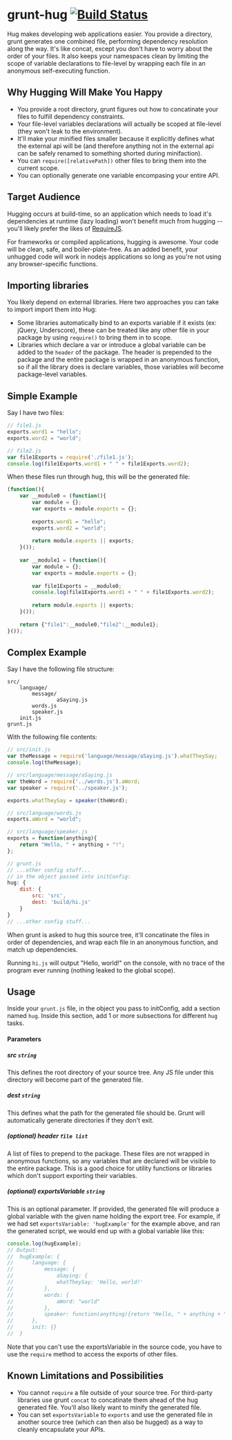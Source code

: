 # grunt-hug [![Build Status](https://secure.travis-ci.org/ozanturgut/grunt-hug.png?branch=master)](http://travis-ci.org/ozanturgut/grunt-hug)

Hug makes developing web applications easier. You provide a directory, grunt generates one combined file, performing dependency resolution along the way. It's like concat, except you don't have to worry about the order of your files. It also keeps your namespaces clean by limiting the scope of variable declarations to file-level by wrapping each file in an anonymous self-executing function.

## Why Hugging Will Make You Happy

* You provide a root directory, grunt figures out how to concatinate your files to fulfill dependency constraints.
* Your file-level variables declarations will actually be scoped at file-level (they won't leak to the environment).
* It'll make your minified files smaller because it explicitly defines what the external api will be (and therefore anything not in the external api can be safely renamed to something shorted during minifaction).
* You can `require([relativePath])` other files to bring them into the current scope.
* You can optionally generate one variable encompasing your entire API.

## Target Audience

Hugging occurs at build-time, so an application which needs to load it's dependencies at runtime (lazy loading) won't benefit much from hugging -- you'll likely prefer the likes of [RequireJS](http://requirejs.org/). 

For frameworks or compiled applications, hugging is awesome. Your code will be clean, safe, and boiler-plate-free. As an added benefit, your unhugged code will work in nodejs applications so long as you're not using any browser-specific functions.

## Importing libraries
You likely depend on external libraries. Here two approaches you can take to import import them into Hug:
* Some libraries automatically bind to an exports variable if it exists (ex: jQuery, Underscore), these can be treated like any other file in your package by using ```require()``` to bring them in to scope.
* Libraries which declare a var or introduce a global variable can be added to the ```header``` of the package. The header is prepended to the package and the entire package is wrapped in an anonymous function, so if all the library does is declare variables, those variables will become package-level variables.

## Simple Example
Say I have two files:
``` javascript
// file1.js 
exports.word1 = "hello";
exports.word2 = "world";
```
``` javascript
// file2.js
var file1Exports = require('./file1.js');
console.log(file1Exports.word1 + " " + file1Exports.word2);
```
When these files run through hug, this will be the generated file:
``` javascript
(function(){
	var __module0 = (function(){
		var module = {};
		var exports = module.exports = {};
		
		exports.word1 = "hello";
		exports.word2 = "world";
		
		return module.exports || exports;
	}());
	
	var __module1 = (function(){
		var module = {};
		var exports = module.exports = {};
	
		var file1Exports = __module0;
		console.log(file1Exports.word1 + " " + file1Exports.word2);
		
		return module.exports || exports;
	}());
	
	return {"file1":__module0,"file2":__module1};
}());
```

## Complex Example

Say I have the following file structure:
```
src/
    language/
        message/
                aSaying.js
        words.js
        speaker.js
    init.js
grunt.js
```

With the following file contents:

``` javascript
// src/init.js
var theMessage = require('language/message/aSaying.js').whatTheySay;
console.log(theMessage);
```

``` javascript
// src/language/message/aSaying.js
var theWord = require('../words.js').aWord;
var speaker = require('../speaker.js');

exports.whatTheySay = speaker(theWord);
```

``` javascript
// src/language/words.js
exports.aWord = "world";
````

``` javascript
// src/language/speaker.js
exports = function(anything){
	return "Hello, " + anything + "!";
};
```

``` javascript
// grunt.js
// ...other config stuff...
// in the object passed into initConfig:
hug: {
	dist: {
		src: 'src',
		dest: 'build/hi.js'
	}
}
// ...other config stuff...
```

When grunt is asked to hug this source tree, it'll concatinate the files in order of dependencies, and wrap each file in an anonymous function, and match up dependencies.

Running `hi.js` will output "Hello, world!" on the console, with no trace of the program ever running (nothing leaked to the global scope).

## Usage

Inside your `grunt.js` file, in the object you pass to initConfig, add a section named `hug`. Inside this section, add 1 or more subsections for different `hug` tasks.

#### Parameters

##### src ```string```

This defines the root directory of your source tree. Any JS file under this directory will become part of the generated file.

##### dest ```string```

This defines what the path for the generated file should be. Grunt will automatically generate directories if they don't exit.

##### (optional) header ```file list```

A list of files to prepend to the package. These files are not wrapped in anonymous functions, so any variables that are declared will be visible to the entire package. This is a good choice for utility functions or libraries which don't support exporting their variables.

##### (optional) exportsVariable ```string```

This is an optional parameter. If provided, the generated file will produce a global variable with the given name holding the export tree. For example, if we had set `exportsVariable: 'hugExample'` for the example above, and ran the generated script, we would end up with a global variable like this:

``` javascript
console.log(hugExample);
// Output:
//	hugExample: {
//		language: {
//			message: {
//				aSaying: {
//				whatTheySay: 'Hello, world!'
//			},
//			words: {
//				aWord: "world"
//			},
//			speaker: function(anything){return "Hello, " + anything + "!";}
//		},
//		init: {}
//	}
```
Note that you can't use the exportsVariable in the source code, you have to use the `require` method to access the exports of other files.

## Known Limitations and Possibilities
* You cannot `require` a file outside of your source tree. For third-party libraries use grunt `concat` to concatinate them ahead of the hug generated file. You'll also likely want to minify the generated file.
* You can set `exportsVariable` to `exports` and use the generated file in another source tree (which can then also be hugged) as a way to cleanly encapsulate your APIs.

